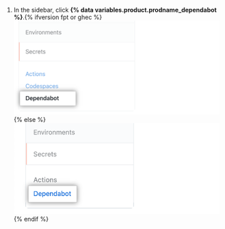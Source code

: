 1. In the sidebar, click **{% data variables.product.prodname_dependabot %}**.{% ifversion fpt or ghec %}
   ![{% data variables.product.prodname_dependabot %} secrets sidebar option](/assets/images/help/dependabot/dependabot-secrets.png){% else %}
   ![{% data variables.product.prodname_dependabot %} secrets sidebar option](/assets/images/enterprise/3.3/dependabot/dependabot-secrets.png){% endif %}
